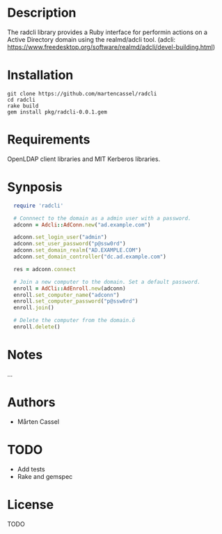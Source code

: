 # Description
The radcli library provides a Ruby interface for performin actions on a Active Directory domain using the realmd/adcli tool.
(adcli: https://www.freedesktop.org/software/realmd/adcli/devel-building.html)

# Installation
```
git clone https://github.com/martencassel/radcli
cd radcli
rake build
gem install pkg/radcli-0.0.1.gem
```

# Requirements
OpenLDAP client libraries and MIT Kerberos libraries.

# Synposis
```ruby
  require 'radcli'

  # Connnect to the domain as a admin user with a password.
  adconn = Adcli::AdConn.new("ad.example.com")

  adconn.set_login_user("admin")
  adconn.set_user_password("p@ssw0rd")
  adconn.set_domain_realm("AD.EXAMPLE.COM")
  adconn.set_domain_controller("dc.ad.example.com")

  res = adconn.connect

  # Join a new computer to the domain. Set a default password.
  enroll = AdCli::AdEnroll.new(adconn)
  enroll.set_computer_name("adconn")
  enroll.set_computer_password("p@ssw0rd")
  enroll.join()

  # Delete the computer from the domain.ö
  enroll.delete()
```

# Notes
...

# Authors
* Mårten Cassel

# TODO
* Add tests
* Rake and gemspec

# License
TODO
  
